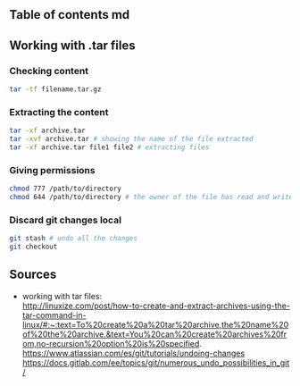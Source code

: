 # 

## Table of contents md

## Working with .tar files 

### Checking content
```bash
tar -tf filename.tar.gz
```

### Extracting the content 
```bash
tar -xf archive.tar
tar -xvf archive.tar # showing the name of the file extracted 
tar -xf archive.tar file1 file2 # extracting files
```

### Giving permissions 
```bash
chmod 777 /path/to/directory 
chmod 644 /path/to/directory # the owner of the file has read and write access, while the group members and other users on the system only have read access
```
### Discard git changes local
```bash
git stash # undo all the changes
git checkout
```

## Sources
* working with tar files: <br/>
http://linuxize.com/post/how-to-create-and-extract-archives-using-the-tar-command-in-linux/#:~:text=To%20create%20a%20tar%20archive,the%20name%20of%20the%20archive.&text=You%20can%20create%20archives%20from,no-recursion%20option%20is%20specified. <br/>
https://www.atlassian.com/es/git/tutorials/undoing-changes <br/>
https://docs.gitlab.com/ee/topics/git/numerous_undo_possibilities_in_git/ <br/>



